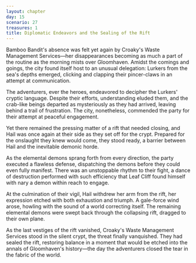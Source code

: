 ```yaml
---
layout: chapter
day: 15
scenario: 27
treasures: 1
title: Diplomatic Endeavors and the Sealing of the Rift
---
```


Bamboo Bandit's absence was felt yet again by Croaky's Waste Management
Services—her
disappearances becoming as much a part of the routine as the morning mists over
Gloomhaven. Amidst the comings and goings, the city found itself host to an
unusual
delegation: Lurkers from the sea's depths emerged, clicking and clapping their
pincer-claws in an attempt at communication.

The adventurers, ever the heroes, endeavored to decipher the Lurkers' cryptic
language.
Despite their efforts, understanding eluded them, and the crab-like beings
departed as
mysteriously as they had arrived, leaving behind a trail of frustration. The
city, nonetheless,
commended the party for their attempt at peaceful engagement.

Yet there remained the pressing matter of a rift that needed closing, and Hail
was once
again at their side as they set off for the crypt. Prepared for the onslaught
they knew
would come, they stood ready, a barrier between Hail and the inevitable demonic
horde.

As the elemental demons sprang forth from every direction, the party executed a
flawless
defense, dispatching the demons before they could even fully manifest. There was
an
unstoppable rhythm to their fight, a dance of destruction performed with such
efficiency
that Leaf Cliff found himself with nary a demon within reach to engage.

At the culmination of their vigil, Hail withdrew her arm from the rift, her
expression
etched with both exhaustion and triumph. A gale-force wind arose, howling with
the
sound of a world correcting itself. The remaining elemental demons were swept
back
through the collapsing rift, dragged to their own plane.

As the last vestiges of the rift vanished, Croaky's Waste Management Services
stood in
the silent crypt, the threat finally vanquished. They had sealed the rift,
restoring
balance in a moment that would be etched into the annals of Gloomhaven's
history—the
day the adventurers closed the tear in the fabric of the world.

